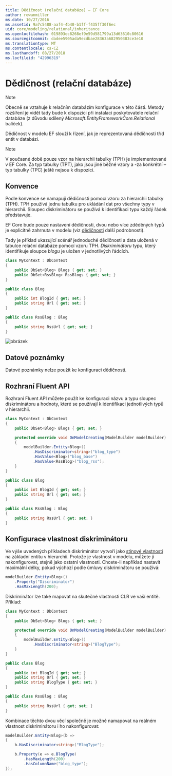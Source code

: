 ```yaml
---
title: Dědičnost (relační databáze) – EF Core
author: rowanmiller
ms.date: 10/27/2016
ms.assetid: 9a7c5488-aaf4-4b40-b1ff-f435ff30f6ec
uid: core/modeling/relational/inheritance
ms.openlocfilehash: 019893ec8268ef9e59d581799a13d63610c80616
ms.sourcegitcommit: dadee5905ada9ecdbae28363a682950383ce3e10
ms.translationtype: MT
ms.contentlocale: cs-CZ
ms.lasthandoff: 08/27/2018
ms.locfileid: "42996319"
---
```

# <a name="inheritance-relational-database"></a>Dědičnost (relační databáze)

> [!NOTE]  
> Obecně se vztahuje k relačním databázím konfigurace v této části. Metody rozšíření je vidět tady bude k dispozici při instalaci poskytovatele relační databáze (z důvodu sdílený *Microsoft.EntityFrameworkCore.Relational* balíček).

Dědičnost v modelu EF slouží k řízení, jak je reprezentovaná dědičnosti tříd entit v databázi.

> [!NOTE]  
> V současné době pouze vzor na hierarchii tabulky (TPH) je implementované v EF Core. Za typ tabulky (TPT), jako jsou jiné běžné vzory a -za konkrétní – typ tabulky (TPC) ještě nejsou k dispozici.

## <a name="conventions"></a>Konvence

Podle konvence se namapují dědičnosti pomocí vzoru za hierarchii tabulky (TPH). TPH používá jednu tabulku pro ukládání dat pro všechny typy v hierarchii. Sloupec diskriminátoru se používá k identifikaci typu každý řádek představuje.

EF Core bude pouze nastavení dědičnosti, dvou nebo více zděděných typů je explicitně zahrnuta v modelu (viz [dědičnosti](../inheritance.md) další podrobnosti).

Tady je příklad ukazující scénář jednoduché dědičnosti a data uložená v tabulce relační databáze pomocí vzoru TPH. *Diskriminátoru* typu, který identifikuje sloupce *blogu* je uložen v jednotlivých řádcích.

<!-- [!code-csharp[Main](samples/core/relational/Modeling/Conventions/Samples/InheritanceDbSets.cs)] -->
``` csharp
class MyContext : DbContext
{
    public DbSet<Blog> Blogs { get; set; }
    public DbSet<RssBlog> RssBlogs { get; set; }
}

public class Blog
{
    public int BlogId { get; set; }
    public string Url { get; set; }
}

public class RssBlog : Blog
{
    public string RssUrl { get; set; }
}
```

![obrázek](_static/inheritance-tph-data.png)

## <a name="data-annotations"></a>Datové poznámky

Datové poznámky nelze použít ke konfiguraci dědičnosti.

## <a name="fluent-api"></a>Rozhraní Fluent API

Rozhraní Fluent API můžete použít ke konfiguraci názvu a typu sloupec diskriminátoru a hodnoty, které se používají k identifikaci jednotlivých typů v hierarchii.

<!-- [!code-csharp[Main](samples/core/relational/Modeling/FluentAPI/Samples/InheritanceTPHDiscriminator.cs?highlight=7,8,9,10)] -->
``` csharp
class MyContext : DbContext
{
    public DbSet<Blog> Blogs { get; set; }

    protected override void OnModelCreating(ModelBuilder modelBuilder)
    {
        modelBuilder.Entity<Blog>()
            .HasDiscriminator<string>("blog_type")
            .HasValue<Blog>("blog_base")
            .HasValue<RssBlog>("blog_rss");
    }
}

public class Blog
{
    public int BlogId { get; set; }
    public string Url { get; set; }
}

public class RssBlog : Blog
{
    public string RssUrl { get; set; }
}
```

## <a name="configuring-the-discriminator-property"></a>Konfigurace vlastnost diskriminátoru

Ve výše uvedených příkladech diskriminátor vytvoří jako [stínové vlastnosti](xref:core/modeling/shadow-properties) na základní entitu v hierarchii. Protože je vlastnost v modelu, můžete ji nakonfigurovat, stejně jako ostatní vlastnosti. Chcete-li například nastavit maximální délky, pokud výchozí podle úmluvy diskriminátoru se používá:

```C#
modelBuilder.Entity<Blog>()
    .Property("Discriminator")
    .HasMaxLength(200);
```

Diskriminátor lze také mapovat na skutečné vlastnosti CLR ve vaší entitě. Příklad:
```C#
class MyContext : DbContext
{
    public DbSet<Blog> Blogs { get; set; }

    protected override void OnModelCreating(ModelBuilder modelBuilder)
    {
        modelBuilder.Entity<Blog>()
            .HasDiscriminator<string>("BlogType");
    }
}

public class Blog
{
    public int BlogId { get; set; }
    public string Url { get; set; }
    public string BlogType { get; set; }
}

public class RssBlog : Blog
{
    public string RssUrl { get; set; }
}
```

Kombinace těchto dvou věcí společně je možné namapovat na reálném vlastnost diskriminátoru i ho nakonfigurovat:
```C#
modelBuilder.Entity<Blog>(b =>
{
    b.HasDiscriminator<string>("BlogType");

    b.Property(e => e.BlogType)
        .HasMaxLength(200)
        .HasColumnName("blog_type");
});
```
